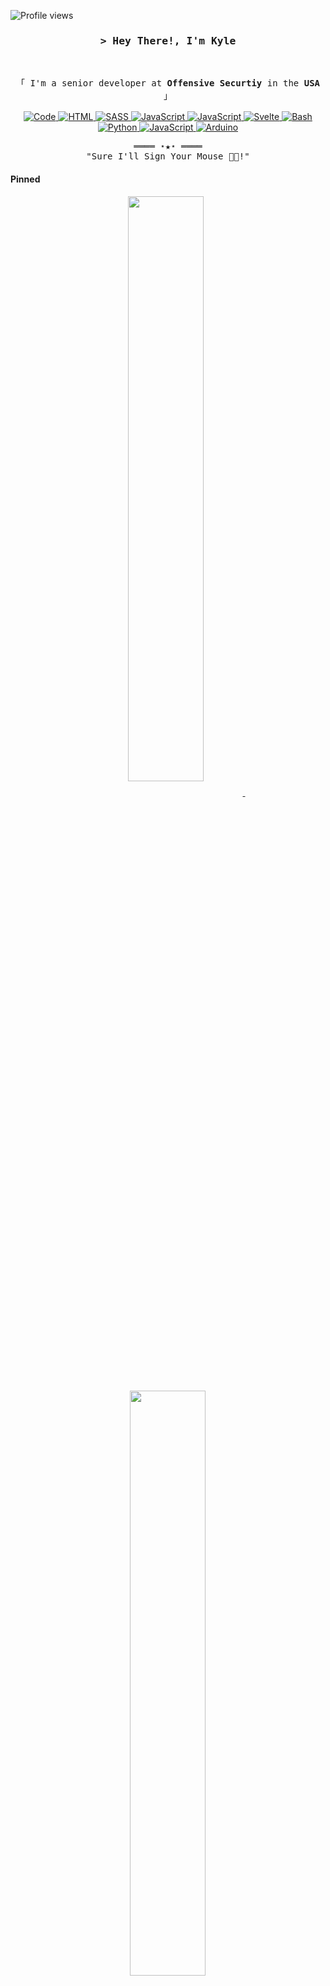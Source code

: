 <!-- LEAVE A STAR, IF YOU LIKE IT ! -->

<!-- Profile Views Counter -->
![Profile views](https://gpvc.arturio.dev/Kytixo?v=3)

<!-- Intro  -->
<h3 align="center">
        <samp>&gt; Hey There!, I'm 
                <b>Kyle</b>
        </samp>
</h3>
<br>

<p align="center">
        <!-- Organisation  -->
        <samp>
                「 I'm a senior developer at <b>Offensive Securtiy</b> in the <b>USA</b> 」
                <br>
                <br>
        </samp>
        <!-- Programming Languages -->
        <!-- Code logo -->
        <a href="https://github.com/kytixo?tab=repositories" target="_blank"><img alt="Code"
                        src="https://img.shields.io/badge/-code-000000?style=flat-square&logo=Plex&logoColor=white">
        </a>
        <!-- HTML -->
        <a href="https://github.com/kytixo?tab=repositories" target="_blank"><img alt="HTML"
                        src="https://img.shields.io/badge/-HTML-E34F26?style=flat-square&logo=HTML5&logoColor=white">
        </a>
        <!-- SASS  -->
        <a href="https://github.com/kytixo?tab=repositories" target="_blank"><img alt="SASS"
                        src="https://img.shields.io/badge/-SASS-CC6699?style=flat-square&logo=SASS&logoColor=white">
        </a>
        <!-- React -->
        <a href="https://github.com/kytixo?tab=repositories" target="_blank"><img alt="JavaScript"
                        src="https://img.shields.io/badge/-ReactJs-61DAFB?logo=react&logoColor=white&style=flat-square">
        </a>
        <!-- Node -->
        <a href="https://github.com/kytixo?tab=repositories" target="_blank"><img alt="JavaScript"
                        src="https://img.shields.io/badge/-Node.js-339933?logo=Node.js&logoColor=white&style=flat-square">
        </a>
        <!-- Svelte -->
        <a href="https://github.com/kytixo?tab=repositories" target="_blank"><img alt="Svelte"
                        src="https://img.shields.io/badge/-Svelte-777bb4?logo=Svelte&logoColor=white&style=flat-square">
        </a>
        <a href="https://github.com/kytixo?tab=repositories" target="_blank"><img alt="Bash"
                        src="https://img.shields.io/badge/-Bash-4EAA25?style=flat-square&logo=GNU%20Bash&logoColor=white">
        </a>
        <!-- Python -->
        <a href="https://github.com/kytixo?tab=repositories" target="_blank"><img alt="Python"
                        src="https://img.shields.io/badge/-Python-3776AB?style=flat-square&logo=Python&logoColor=white">
        </a>
        <!-- Raspberry Pi -->
        <a href="https://github.com/kytixo?tab=repositories" target="_blank"><img alt="JavaScript"
                        src="https://img.shields.io/badge/-Raspberry%20Pi-A22846?logo=RaspberryPi&logoColor=white&style=flat-square">
        </a>
        <!-- Arduino -->
        <a href="https://github.com/kytixo?tab=repositories" target="_blank"><img alt="Arduino"
                        src="https://img.shields.io/badge/-Arduino-00979D?style=flat-square&logo=Arduino&logoColor=white">
        </a>
</p>

<!-- Footer -->
<samp>
    <p align="center">
        ════ ⋆★⋆ ════
        <br>
        "Sure I'll Sign Your Mouse 👨‍💻!"
    </p>
</samp>

<!-- Pinned Repositories -->
#### Pinned

<p align="center">
<a href="https://github.com/KyTiXo/BSC-Node-Block-Monitor">
<img width='49%' align="center"src="https://github-readme-stats.vercel.app/api/pin/?username=kytixo&repo=BSC-Node-Block-Monitor&border_color=02D892&bg_color=0D1117&title_color=C9D1D9&text_color=8B949E&icon_color=02D892" />
</a>
<span>&nbsp;</span>
<a href="https://github.com/KyTiXo/SPA-HTML5-Boilerplate-FontAwesome-MDBootstrap-CSS-JS">
<img width='49%' align="center"src="https://github-readme-stats.vercel.app/api/pin/?username=kytixo&repo=SPA-HTML5-Boilerplate-FontAwesome-MDBootstrap-CSS-JS&border_color=02D892&bg_color=0D1117&title_color=C9D1D9&text_color=8B949E&icon_color=02D893" />
</a>
</p>
